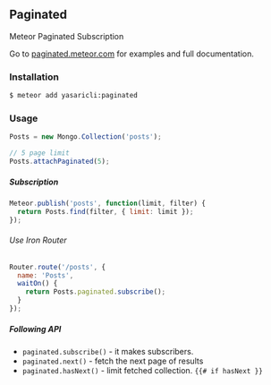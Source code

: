 ## Paginated

Meteor Paginated Subscription

Go to [paginated.meteor.com][1] for examples and full documentation.


### Installation

``` sh
$ meteor add yasaricli:paginated
```

### Usage

```js
Posts = new Mongo.Collection('posts');

// 5 page limit
Posts.attachPaginated(5);
```

##### Subscription

```js
Meteor.publish('posts', function(limit, filter) {
  return Posts.find(filter, { limit: limit });
});
```

###### Use Iron Router
```js
Router.route('/posts', {
  name: 'Posts',
  waitOn() {
    return Posts.paginated.subscribe();
  }
});
```

##### Following API

 - `paginated.subscribe()` - it makes subscribers.
 - `paginated.next()` - fetch the next page of results
 - `paginated.hasNext()` - limit fetched collection. `{{# if hasNext }}`
 

[1]:http://paginated.meteor.com/
